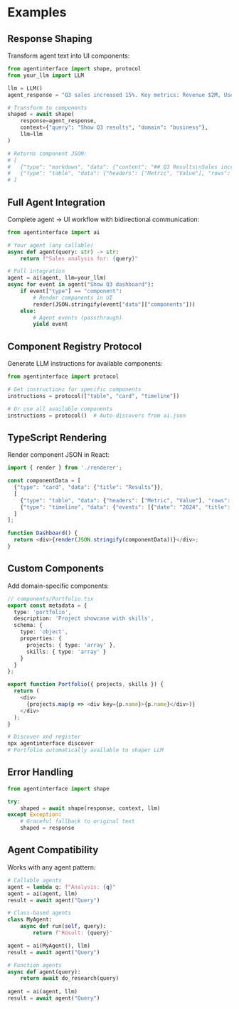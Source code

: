 # Examples

## Response Shaping

Transform agent text into UI components:

```python
from agentinterface import shape, protocol
from your_llm import LLM

llm = LLM()
agent_response = "Q3 sales increased 15%. Key metrics: Revenue $2M, Users 10K, Churn 2%."

# Transform to components  
shaped = await shape(
    response=agent_response,
    context={"query": "Show Q3 results", "domain": "business"},
    llm=llm
)

# Returns component JSON:
# [
#   {"type": "markdown", "data": {"content": "## Q3 Results\nSales increased 15%"}},
#   {"type": "table", "data": {"headers": ["Metric", "Value"], "rows": [["Revenue", "$2M"], ["Users", "10K"]]}}
# ]
```

## Full Agent Integration

Complete agent → UI workflow with bidirectional communication:

```python
from agentinterface import ai

# Your agent (any callable)
async def agent(query: str) -> str:
    return f"Sales analysis for: {query}"

# Full integration
agent = ai(agent, llm=your_llm)
async for event in agent("Show Q3 dashboard"):
    if event["type"] == "component":
        # Render components in UI
        render(JSON.stringify(event["data"]["components"]))
    else:
        # Agent events (passthrough)
        yield event
```

## Component Registry Protocol

Generate LLM instructions for available components:

```python
from agentinterface import protocol

# Get instructions for specific components
instructions = protocol(["table", "card", "timeline"])

# Or use all available components
instructions = protocol()  # Auto-discovers from ai.json
```

## TypeScript Rendering

Render component JSON in React:

```typescript
import { render } from './renderer';

const componentData = [
  {"type": "card", "data": {"title": "Results"}},
  [
    {"type": "table", "data": {"headers": ["Metric", "Value"], "rows": [["Speed", "95%"]]}},
    {"type": "timeline", "data": {"events": [{"date": "2024", "title": "Launch"}]}}
  ]
];

function Dashboard() {
  return <div>{render(JSON.stringify(componentData))}</div>;
}
```

## Custom Components

Add domain-specific components:

```typescript
// components/Portfolio.tsx
export const metadata = {
  type: 'portfolio',
  description: 'Project showcase with skills',
  schema: {
    type: 'object',
    properties: {
      projects: { type: 'array' },
      skills: { type: 'array' }
    }
  }
};

export function Portfolio({ projects, skills }) {
  return (
    <div>
      {projects.map(p => <div key={p.name}>{p.name}</div>)}
    </div>
  );
}
```

```bash
# Discover and register
npx agentinterface discover
# Portfolio automatically available to shaper LLM
```

## Error Handling

```python
from agentinterface import shape

try:
    shaped = await shape(response, context, llm)
except Exception:
    # Graceful fallback to original text
    shaped = response
```

## Agent Compatibility

Works with any agent pattern:

```python
# Callable agents
agent = lambda q: f"Analysis: {q}"
agent = ai(agent, llm)
result = await agent("Query")

# Class-based agents  
class MyAgent:
    async def run(self, query):
        return f"Result: {query}"

agent = ai(MyAgent(), llm)
result = await agent("Query")

# Function agents
async def agent(query):
    return await do_research(query)
    
agent = ai(agent, llm)
result = await agent("Query")
```